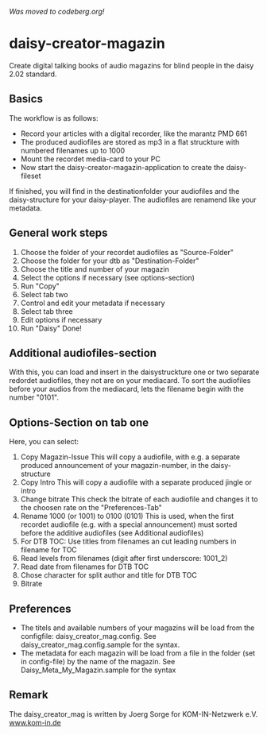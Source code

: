 *Was moved to codeberg.org!*

daisy-creator-magazin
=====================

Create digital talking books of audio magazins for blind people in the daisy 2.02 standard.

Basics
------
The workflow is as follows:
- Record your articles with a digital recorder, like the marantz PMD 661
- The produced audiofiles are stored as mp3 in a flat struckture with numbered filenames up to 1000
- Mount the recordet media-card to your PC
- Now start the daisy-creator-magazin-application to create the daisy-fileset

If finished, you will find in the destinationfolder your audiofiles
and the daisy-structure for your daisy-player. 
The audiofiles are renamend like your metadata.

General work steps
------------------
1. Choose the folder of your recordet audiofiles as "Source-Folder"
2. Choose the folder for your dtb as "Destination-Folder"
3. Choose the title and number of your magazin
4. Select the options if necessary (see options-section)
5. Run "Copy"
6. Select tab two
7. Control and edit your metadata if necessary
8. Select tab three
9. Edit options if necessary
10. Run "Daisy"
Done! 

Additional audiofiles-section
-----------------------------
With this, you can load and insert in the daisystruckture one or two separate redordet audiofiles, 
they not are on your mediacard. To sort the audiofiles before your audios from the mediacard, 
lets the filename begin with the number "0101".

Options-Section on tab one
--------------------------
Here, you can select:
1. Copy Magazin-Issue
This will copy a audiofile, with e.g. a separate produced announcement of your magazin-number, in the daisy-structure
2. Copy Intro
This will copy a audiofile with a separate produced jingle or intro
3. Change bitrate
This check the bitrate of each audiofile and changes it to the choosen rate on the "Preferences-Tab"
4. Rename 1000 (or 1001) to 0100 (0101)
This is used, when the first recordet audiofile (e.g. with a special announcement) 
must sorted before the additive audiofiles (see Additional audiofiles)
5. For DTB TOC: Use titles from filenames an cut leading numbers in filename for TOC
6. Read levels from filenames (digit after first underscore: 1001_2)
7. Read date from filenames for DTB TOC
8. Chose character for split author and title for DTB TOC
9. Bitrate

Preferences
-----------
- The titels and available numbers of your magazins will be load from the configfile: daisy_creator_mag.config.
See daisy_creator_mag.config.sample for the syntax.
- The metadata for each magazin will be load from a file in the folder (set in config-file) by the name of the magazin.
See Daisy_Meta_My_Magazin.sample for the syntax

Remark
------
The daisy_creator_mag is written by Joerg Sorge for KOM-IN-Netzwerk e.V. www.kom-in.de


